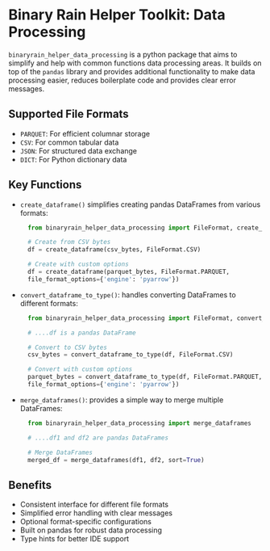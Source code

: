 # Binary Rain Helper Toolkit: Data Processing

`binaryrain_helper_data_processing` is a python package that aims to simplify and help with common functions data processing areas. It builds on top of the `pandas` library and provides additional functionality to make data processing easier, reduces boilerplate code and provides clear error messages.

## Supported File Formats

- `PARQUET`: For efficient columnar storage
- `CSV`: For common tabular data
- `JSON`: For structured data exchange
- `DICT`: For Python dictionary data

## Key Functions

- `create_dataframe()` simplifies creating pandas DataFrames from various formats:

  ```python
    from binaryrain_helper_data_processing import FileFormat, create_dataframe

    # Create from CSV bytes
    df = create_dataframe(csv_bytes, FileFormat.CSV)

    # Create with custom options
    df = create_dataframe(parquet_bytes, FileFormat.PARQUET,
    file_format_options={'engine': 'pyarrow'})
  ```

- `convert_dataframe_to_type()`: handles converting DataFrames to different formats:

  ```python
    from binaryrain_helper_data_processing import FileFormat, convert_dataframe_to_type

    # ....df is a pandas DataFrame

    # Convert to CSV bytes
    csv_bytes = convert_dataframe_to_type(df, FileFormat.CSV)

    # Convert with custom options
    parquet_bytes = convert_dataframe_to_type(df, FileFormat.PARQUET,
    file_format_options={'engine': 'pyarrow'})
  ```

- `merge_dataframes()`: provides a simple way to merge multiple DataFrames:

  ```python
    from binaryrain_helper_data_processing import merge_dataframes

    # ....df1 and df2 are pandas DataFrames

    # Merge DataFrames
    merged_df = merge_dataframes(df1, df2, sort=True)
  ```

## Benefits
- Consistent interface for different file formats
- Simplified error handling with clear messages
- Optional format-specific configurations
- Built on pandas for robust data processing
- Type hints for better IDE support
